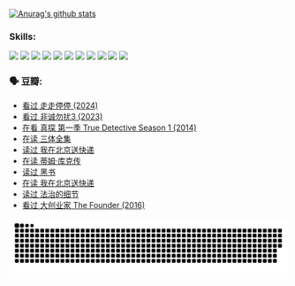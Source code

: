 
[![Anurag's github stats](https://github-readme-stats.vercel.app/api?username=w940853815)](https://github.com/anuraghazra/github-readme-stats)

### Skills:

<code><img height="32" src="https://cdn.jsdelivr.net/npm/simple-icons@v5/icons/python.svg"></code>
<code><img height="32" src="https://cdn.jsdelivr.net/npm/simple-icons@v5/icons/javascript.svg"></code>
<code><img height="32" src="https://cdn.jsdelivr.net/npm/simple-icons@v5/icons/django.svg"></code>
<code><img height="32" src="https://cdn.jsdelivr.net/npm/simple-icons@v5/icons/flask.svg"></code>
<code><img height="32" src="https://cdn.jsdelivr.net/npm/simple-icons@v5/icons/vuetify.svg"></code>
<code><img height="32" src="https://cdn.jsdelivr.net/npm/simple-icons@v5/icons/git.svg"></code>
<code><img height="32" src="https://cdn.jsdelivr.net/npm/simple-icons@v5/icons/docker.svg"></code>
<code><img height="32" src="https://cdn.jsdelivr.net/npm/simple-icons@v5/icons/postgresql.svg"></code>
<code><img height="32" src="https://cdn.jsdelivr.net/npm/simple-icons@v5/icons/elasticsearch.svg"></code>
<code><img height="32" src="https://cdn.jsdelivr.net/npm/simple-icons@v5/icons/macos.svg"></code>
<code><img height="32" src="https://cdn.jsdelivr.net/npm/simple-icons@v5/icons/linux.svg"></code>

### 🗣 豆瓣:

<!-- DOUBAN-ACTIVITIES:START -->
- [看过 走走停停‎ (2024)](https://www.douban.com/people/136069238/status/4684430230/?_i=23500869)
- [看过 非诚勿扰3‎ (2023)](https://www.douban.com/people/136069238/status/4676324100/?_i=23500869)
- [在看 真探 第一季 True Detective Season 1‎ (2014)](https://www.douban.com/people/136069238/status/4673382852/?_i=23500869)
- [在读 三体全集](https://www.douban.com/people/136069238/status/4672842521/?_i=23500869)
- [读过 我在北京送快递](https://www.douban.com/people/136069238/status/4672842036/?_i=23500869)
- [在读 蒂姆·库克传](https://www.douban.com/people/136069238/status/4663517053/?_i=23500870)
- [读过 黑书](https://www.douban.com/people/136069238/status/4663516022/?_i=23500870)
- [在读 我在北京送快递](https://www.douban.com/people/136069238/status/4658098365/?_i=23500870)
- [读过 法治的细节](https://www.douban.com/people/136069238/status/4657347558/?_i=23500870)
- [看过 大创业家 The Founder‎ (2016)](https://www.douban.com/people/136069238/status/4649667693/?_i=23500870)
<!-- DOUBAN-ACTIVITIES:END -->


![Snake animation](https://raw.githubusercontent.com/w940853815/w940853815/output/github-contribution-grid-snake.svg)

<!--
**w940853815/w940853815** is a ✨ _special_ ✨ repository because its `README.md` (this file) appears on your GitHub profile.

Here are some ideas to get you started:

- 🔭 I’m currently working on ...
- 🌱 I’m currently learning ...
- 👯 I’m looking to collaborate on ...
- 🤔 I’m looking for help with ...
- 💬 Ask me about ...
- 📫 How to reach me: ...
- 😄 Pronouns: ...
- ⚡ Fun fact: ...
-->
